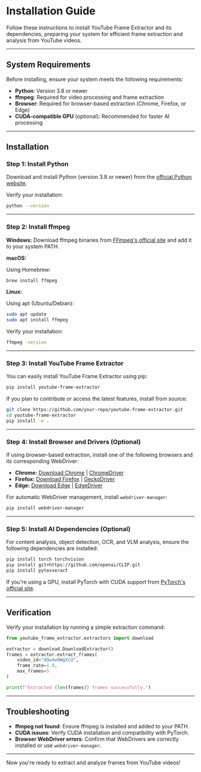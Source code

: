 # Installation Guide

Follow these instructions to install YouTube Frame Extractor and its dependencies, preparing your system for efficient frame extraction and analysis from YouTube videos.

---

## System Requirements

Before installing, ensure your system meets the following requirements:

- **Python**: Version 3.8 or newer
- **ffmpeg**: Required for video processing and frame extraction
- **Browser**: Required for browser-based extraction (Chrome, Firefox, or Edge)
- **CUDA-compatible GPU** (optional): Recommended for faster AI processing

---

## Installation

### Step 1: Install Python

Download and install Python (version 3.8 or newer) from the [official Python website](https://www.python.org/downloads/).

Verify your installation:

```bash
python --version
```

---

### Step 2: Install ffmpeg

**Windows:** Download ffmpeg binaries from [FFmpeg's official site](https://ffmpeg.org/download.html#build-windows) and add it to your system PATH.

**macOS:**

Using Homebrew:

```bash
brew install ffmpeg
```

**Linux:**

Using apt (Ubuntu/Debian):

```bash
sudo apt update
sudo apt install ffmpeg
```

Verify your installation:

```bash
ffmpeg -version
```

---

### Step 3: Install YouTube Frame Extractor

You can easily install YouTube Frame Extractor using pip:

```bash
pip install youtube-frame-extractor
```

If you plan to contribute or access the latest features, install from source:

```bash
git clone https://github.com/your-repo/youtube-frame-extractor.git
cd youtube-frame-extractor
pip install -e .
```

---

### Step 4: Install Browser and Drivers (Optional)

If using browser-based extraction, install one of the following browsers and its corresponding WebDriver:

- **Chrome:** [Download Chrome](https://www.google.com/chrome/) | [ChromeDriver](https://sites.google.com/a/chromium.org/chromedriver/downloads)
- **Firefox:** [Download Firefox](https://www.mozilla.org/firefox/new/) | [GeckoDriver](https://github.com/mozilla/geckodriver/releases)
- **Edge:** [Download Edge](https://www.microsoft.com/edge) | [EdgeDriver](https://developer.microsoft.com/microsoft-edge/tools/webdriver/)

For automatic WebDriver management, install `webdriver-manager`:

```bash
pip install webdriver-manager
```

---

### Step 5: Install AI Dependencies (Optional)

For content analysis, object detection, OCR, and VLM analysis, ensure the following dependencies are installed:

```bash
pip install torch torchvision
pip install git+https://github.com/openai/CLIP.git
pip install pytesseract
```

If you're using a GPU, install PyTorch with CUDA support from [PyTorch's official site](https://pytorch.org/get-started/locally/).

---

## Verification

Verify your installation by running a simple extraction command:

```python
from youtube_frame_extractor.extractors import download

extractor = download.DownloadExtractor()
frames = extractor.extract_frames(
    video_id="dQw4w9WgXcQ",
    frame_rate=1.0,
    max_frames=5
)

print(f"Extracted {len(frames)} frames successfully.")
```

---

## Troubleshooting

- **ffmpeg not found**: Ensure ffmpeg is installed and added to your PATH.
- **CUDA issues**: Verify CUDA installation and compatibility with PyTorch.
- **Browser WebDriver errors**: Confirm that WebDrivers are correctly installed or use `webdriver-manager`.

---

Now you're ready to extract and analyze frames from YouTube videos!

